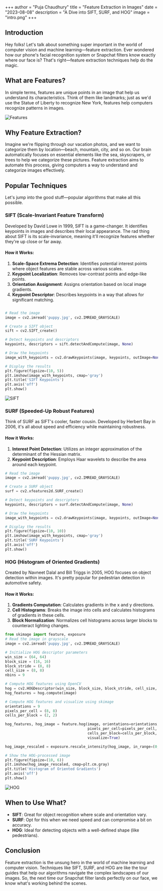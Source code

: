 +++
author = "Puja Chaudhury"
title = "Feature Extraction in Images"
date = "2023-08-08"
description = "A Dive into SIFT, SURF, and HOG"
image = "intro.png"
+++
## Introduction

Hey folks! Let's talk about something super important in the world of computer vision and machine learning—feature extraction. Ever wondered how our phone's facial recognition system or Snapchat filters know exactly where our face is? That's right—feature extraction techniques help do the magic.

## What are Features?

In simple terms, features are unique points in an image that help us understand its characteristics. Think of them like landmarks; just as we'd use the Statue of Liberty to recognize New York, features help computers recognize patterns in images.

![Features](features.png)
## Why Feature Extraction?

Imagine we're flipping through our vacation photos, and we want to categorize them by location—beach, mountain, city, and so on. Our brain automatically focuses on essential elements like the sea, skyscrapers, or trees to help we categorize these pictures. Feature extraction aims to automate this process, giving computers a way to understand and categorize images effectively.

## Popular Techniques

Let's jump into the good stuff—popular algorithms that make all this possible.

### SIFT (Scale-Invariant Feature Transform)

Developed by David Lowe in 1999, SIFT is a game-changer. It identifies keypoints in images and describes their local appearance. The rad thing about SIFT is its scale-invariance, meaning it'll recognize features whether they're up close or far away.

#### How it Works:
1. **Scale-Space Extrema Detection**: Identifies potential interest points where object features are stable across various scales.
2. **Keypoint Localization**: Removes low-contrast points and edge-like points.
3. **Orientation Assignment**: Assigns orientation based on local image gradients.
4. **Keypoint Descriptor**: Describes keypoints in a way that allows for significant matching.

```python

# Read the image
image = cv2.imread('puppy.jpg', cv2.IMREAD_GRAYSCALE)

# Create a SIFT object
sift = cv2.SIFT_create()

# Detect keypoints and descriptors
keypoints, descriptors = sift.detectAndCompute(image, None)

# Draw the keypoints
image_with_keypoints = cv2.drawKeypoints(image, keypoints, outImage=None, flags=cv2.DRAW_MATCHES_FLAGS_DRAW_RICH_KEYPOINTS)

# Display the results
plt.figure(figsize=(10, 5))
plt.imshow(image_with_keypoints, cmap='gray')
plt.title('SIFT Keypoints')
plt.axis('off')
plt.show()
```
![SIFT](sift.png)

### SURF (Speeded-Up Robust Features)

Think of SURF as SIFT's cooler, faster cousin. Developed by Herbert Bay in 2006, it's all about speed and efficiency while maintaining robustness.

#### How it Works:
1. **Interest Point Detection**: Utilizes an integer approximation of the determinant of the Hessian matrix.
2. **Keypoint Description**: Employs Haar wavelets to describe the area around each keypoint.

```python
# Read the image
image = cv2.imread('puppy.jpg', cv2.IMREAD_GRAYSCALE)

# Create a SURF object
surf = cv2.xfeatures2d.SURF_create()

# Detect keypoints and descriptors
keypoints, descriptors = surf.detectAndCompute(image, None)

# Draw the keypoints
image_with_keypoints = cv2.drawKeypoints(image, keypoints, outImage=None, flags=cv2.DRAW_MATCHES_FLAGS_DRAW_RICH_KEYPOINTS)

# Display the results
plt.figure(figsize=(10, 10))
plt.imshow(image_with_keypoints, cmap='gray')
plt.title('SURF Keypoints')
plt.axis('off')
plt.show()
```
### HOG (Histogram of Oriented Gradients)

Created by Navneet Dalal and Bill Triggs in 2005, HOG focuses on object detection within images. It's pretty popular for pedestrian detection in automotive safety.

#### How it Works:
1. **Gradients Computation**: Calculates gradients in the x and y directions.
2. **Cell Histograms**: Breaks the image into cells and calculates histograms of gradients in these cells.
3. **Block Normalization**: Normalizes cell histograms across larger blocks to counteract lighting changes.

```python
from skimage import feature, exposure
# Read the image in grayscale
image = cv2.imread('puppy.jpg', cv2.IMREAD_GRAYSCALE)

# Initialize HOG descriptor parameters
win_size = (64, 64)
block_size = (16, 16)
block_stride = (8, 8)
cell_size = (8, 8)
nbins = 9

# Compute HOG features using OpenCV
hog = cv2.HOGDescriptor(win_size, block_size, block_stride, cell_size, nbins)
hog_features = hog.compute(image)

# Compute HOG features and visualize using skimage
orientations = 9
pixels_per_cell = (8, 8)
cells_per_block = (2, 2)

hog_features, hog_image = feature.hog(image, orientations=orientations,
                                      pixels_per_cell=pixels_per_cell,
                                      cells_per_block=cells_per_block,
                                      visualize=True)

hog_image_rescaled = exposure.rescale_intensity(hog_image, in_range=(0, 10))

# Show the HOG-processed image
plt.figure(figsize=(10, 6))
plt.imshow(hog_image_rescaled, cmap=plt.cm.gray)
plt.title('Histogram of Oriented Gradients')
plt.axis('off')
plt.show()
```

![HOG](hogg.png)

## When to Use What?

- **SIFT**: Great for object recognition where scale and orientation vary.
- **SURF**: Opt for this when we need speed and can compromise a bit on accuracy.
- **HOG**: Ideal for detecting objects with a well-defined shape (like pedestrians).

## Conclusion

Feature extraction is the unsung hero in the world of machine learning and computer vision. Techniques like SIFT, SURF, and HOG are like the tour guides that help our algorithms navigate the complex landscapes of our images. So, the next time our Snapchat filter lands perfectly on our face, we know what's working behind the scenes.